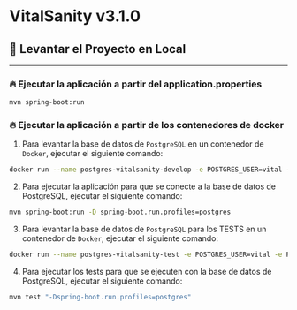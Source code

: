 # VitalSanity v3.1.0

## 🚀 Levantar el Proyecto en Local

---
 
 
### 🔥 Ejecutar la aplicación a partir del application.properties

 
```sh
mvn spring-boot:run
```

### 🔥 Ejecutar la aplicación a partir de los contenedores de docker
 
1. Para levantar la base de datos de `PostgreSQL` en un contenedor de `Docker`, ejecutar el siguiente comando:

```sh
docker run --name postgres-vitalsanity-develop -e POSTGRES_USER=vital -e POSTGRES_PASSWORD=vital -e POSTGRES_DB=vital -p 5058:5432 -d postgres:13
```

2. Para ejecutar la aplicación para que se conecte a la base de datos de PostgreSQL, ejecutar el siguiente comando:

```sh
mvn spring-boot:run -D spring-boot.run.profiles=postgres
```

3. Para levantar la base de datos de `PostgreSQL` para los TESTS en un contenedor de `Docker`, ejecutar el siguiente comando:

```sh
docker run --name postgres-vitalsanity-test -e POSTGRES_USER=vital -e POSTGRES_PASSWORD=vital -e POSTGRES_DB=vital_test -p 5059:5432 -d postgres:13
```

4. Para ejecutar los tests para que se ejecuten con la base de datos de PostgreSQL, ejecutar el siguiente comando:

```sh
mvn test "-Dspring-boot.run.profiles=postgres"
```
